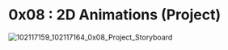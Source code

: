 # 0x08 : 2D Animations (Project) #
![102117159_102117164_0x08_Project_Storyboard](https://github.com/Ramjas-Langdi/0x08-2d-animation-project/assets/99790640/2cce16ba-6f99-4b4a-9db5-adb69bb9fef7)
